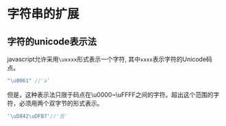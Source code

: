 # 字符串的扩展

## 字符的unicode表示法
javascript允许采用`\uxxxx`形式表示一个字符, 其中`xxxx`表示字符的Unicode码点。
```javascript
"\u0061" //'a'
```

但是，这种表示法只限于码点在\u0000~\uFFFF之间的字符。超出这个范围的字符，必须用两个双字节的形式表示。
```javascript
'\uD842\uDFB7'//'𠮷'
```